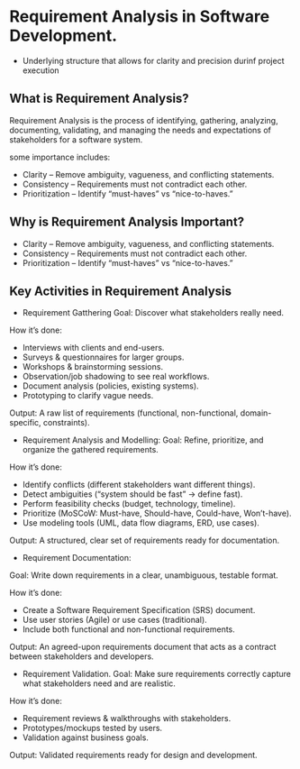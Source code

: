 # Requirement Analysis in Software Development.

- Underlying structure that allows for clarity and precision durinf project execution

## What is Requirement Analysis?

Requirement Analysis is the process of identifying, gathering, analyzing, documenting, validating, and managing the needs and expectations of stakeholders for a software system.

some importance includes:

- Clarity – Remove ambiguity, vagueness, and conflicting statements.
- Consistency – Requirements must not contradict each other.
- Prioritization – Identify “must-haves” vs “nice-to-haves.”

## Why is Requirement Analysis Important?

- Clarity – Remove ambiguity, vagueness, and conflicting statements.
- Consistency – Requirements must not contradict each other.
- Prioritization – Identify “must-haves” vs “nice-to-haves.”

## Key Activities in Requirement Analysis

- Requirement Gatthering
  Goal: Discover what stakeholders really need.

How it’s done:

- Interviews with clients and end-users.
- Surveys & questionnaires for larger groups.
- Workshops & brainstorming sessions.
- Observation/job shadowing to see real workflows.
- Document analysis (policies, existing systems).
- Prototyping to clarify vague needs.

Output: A raw list of requirements (functional, non-functional, domain-specific, constraints).

- Requirement Analysis and Modelling:
  Goal: Refine, prioritize, and organize the gathered requirements.

How it’s done:

- Identify conflicts (different stakeholders want different things).
- Detect ambiguities (“system should be fast” → define fast).
- Perform feasibility checks (budget, technology, timeline).
- Prioritize (MoSCoW: Must-have, Should-have, Could-have, Won’t-have).
- Use modeling tools (UML, data flow diagrams, ERD, use cases).

Output: A structured, clear set of requirements ready for documentation.

- Requirement Documentation:

Goal: Write down requirements in a clear, unambiguous, testable format.

How it’s done:

- Create a Software Requirement Specification (SRS) document.
- Use user stories (Agile) or use cases (traditional).
- Include both functional and non-functional requirements.

Output: An agreed-upon requirements document that acts as a contract between stakeholders and developers.

- Requirement Validation.
  Goal: Make sure requirements correctly capture what stakeholders need and are realistic.

How it’s done:

- Requirement reviews & walkthroughs with stakeholders.
- Prototypes/mockups tested by users.
- Validation against business goals.

Output: Validated requirements ready for design and development.
